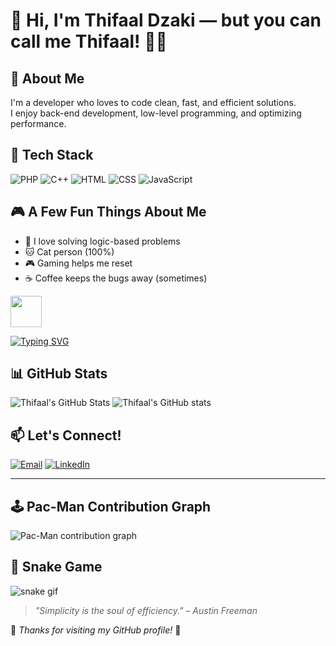 # 👋 Hi, I'm **Thifaal Dzaki** — but you can call me **Thifaal**! 🧑‍💻

## 🚀 About Me
I'm a developer who loves to code clean, fast, and efficient solutions.  
I enjoy back-end development, low-level programming, and optimizing performance.  

## 🔧 Tech Stack
![PHP](https://img.shields.io/badge/-PHP-777BB4?style=flat&logo=php&logoColor=white)
![C++](https://img.shields.io/badge/-C++-00599C?style=flat&logo=c%2B%2B&logoColor=white)
![HTML](https://img.shields.io/badge/-HTML5-E34F26?style=flat&logo=html5&logoColor=white)
![CSS](https://img.shields.io/badge/-CSS3-1572B6?style=flat&logo=css3)
![JavaScript](https://img.shields.io/badge/-JavaScript-F7DF1E?style=flat&logo=javascript&logoColor=black)

## 🎮 A Few Fun Things About Me
- 🎯 I love solving logic-based problems  
- 🐱 Cat person (100%)  
- 🎮 Gaming helps me reset  
- ☕ Coffee keeps the bugs away (sometimes)

<img src="https://media.giphy.com/media/du3J3cXyzhj75IOgvA/giphy.gif" width="50" />

[![Typing SVG](https://readme-typing-svg.demolab.com?font=Fira+Code&pause=500&color=F77F00&width=435&lines=Hello+I+am+Thifaal!;I+like+PHP+and+C%2B%2B!;Not+a+fan+of+drawing+%F0%9F%98%94)](https://git.io/typing-svg)

## 📊 GitHub Stats
![Thifaal's GitHub Stats](https://github-readme-stats.vercel.app/api?username=Thifaaldz&show_icons=true&theme=tokyonight)
![Thifaal's GitHub stats](https://github-readme-stats.vercel.app/api?username=Thifaaldz&show_icons=true&theme=cobalt&icon_color=yellow)

## 📫 Let's Connect!
[![Email](https://img.shields.io/badge/-Email-D14836?style=flat&logo=gmail&logoColor=white)](mailto:youremail@example.com)
[![LinkedIn](https://img.shields.io/badge/-LinkedIn-0077B5?style=flat&logo=linkedin&logoColor=white)](https://linkedin.com)

---

## 🕹️ Pac-Man Contribution Graph

<picture>
  <source media="(prefers-color-scheme: dark)" srcset="https://raw.githubusercontent.com/Thifaaldz/Thifaaldz/output/pacman-contribution-graph-dark.svg">
  <source media="(prefers-color-scheme: light)" srcset="https://raw.githubusercontent.com/Thifaaldz/Thifaaldz/output/pacman-contribution-graph.svg">
  <img alt="Pac-Man contribution graph" src="https://raw.githubusercontent.com/Thifaaldz/Thifaaldz/output/pacman-contribution-graph.svg">
</picture>

## 🐍 Snake Game
![snake gif](https://github.com/Thifaaldz/Thifaaldz/blob/output/github-contribution-grid-snake.gif)

> _"Simplicity is the soul of efficiency." – Austin Freeman_

🐾 _Thanks for visiting my GitHub profile!_ 🐾
